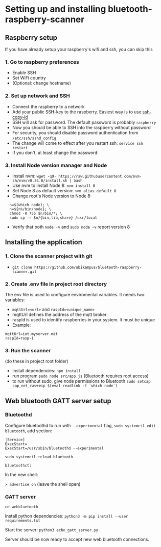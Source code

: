 # Setting up and installing bluetooth-raspberry-scanner

## Raspberry setup
If you have already setup your raspberry's wifi and ssh, you can skip this

### 1. Go to raspberry preferences
 - Enable SSH
 - Set WiFi country
 - (Optional: change hostname)

### 2. Set up network and SSH
  - Connect the raspberry to a network
  - Add your public SSH-key to the raspberry. Easiest way is to use [ssh-copy-id](https://www.ssh.com/ssh/copy-id)
  - SSH will ask for password. The default password is probably `raspberry`
  - Now you should be able to SSH into the raspberry without password
  - For security, you should disable password authentication from `/etc/ssh/sshd_config`
  - The change will come to effect after you restart ssh: `service ssh restart`
  - If you don't, at least change the password


### 3. Install Node version manager and Node
  - Install nvm: `wget -qO- https://raw.githubusercontent.com/nvm-sh/nvm/v0.34.0/install.sh | bash`
  - Use nvm to install Node 8: `nvm install 8`
  - Set Node 8 as default version: `nvm alias default 8`
  - Change root's Node version to Node 8:
  ```
    n=$(which node); \
    n=${n%/bin/node}; \
    chmod -R 755 $n/bin/*; \
    sudo cp -r $n/{bin,lib,share} /usr/local
 ```
 - Verify that both `node -v` and `sudo node -v` report version 8

 ## Installing the application

 ### 1. Clone the scanner project with git
 - `git clone https://github.com/ubikampus/bluetooth-raspberry-scanner.git`

 ### 2. Create .env file in project root directory
 The env file is used to configure enviromental variables. It needs two variables:
 - `mqttUrl=<url>` and `raspId=<unique_name>`
 - mqttUrl defines the address of the mqtt broker
 - raspId is used to identify raspberries in your system. It must be unique
 - Example:
 ```
 mqttUrl=iot.myserver.net
 raspId=rasp-1
 ```

 ### 3. Run the scanner
 (do these in project root folder)
 - Install dependencies:
 `npm install`
 - run program
 `sudo node src/app.js`
 (Bluetooth requires root access)
 - to run without sudo, give node permissions to Bluetooth
 ```sudo setcap cap_net_raw+eip $(eval readlink -f `which node`)```

## Web bluetooth GATT server setup

### Bluetoothd

Configure bluetoothd to run with `--experimental` flag,
`sudo systemctl edit bluetooth`, add section:

```
[Service]
ExecStart=
ExecStart=/usr/sbin/bluetoothd --experimental
```

`sudo systemctl reload bluetooth`

`bluetoothctl`

In the new shell:

`> advertise on` (leave the shell open)

### GATT server

`cd webbluetooth`

Install python dependencies: `python3 -m pip install --user requirements.txt`

Start the server: `python3 echo_gatt_server.py`

Server should be now ready to accept new web bluetooth connections.
